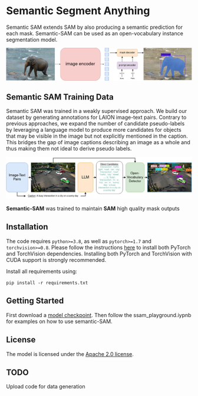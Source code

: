 # Semantic Segment Anything

Semantic SAM extends SAM by also producing a semantic prediction for each mask. Semantic-SAM can be used as an open-vocabulary instance segmentation model.

![SAM design](assets/model_overview.jpg?raw=true)


## Semantic SAM Training Data

Semantic SAM was trained in a weakly supervised approach. We build our dataset by generating annotations for LAION image-text pairs. Contrary to previous approaches, we expand the number of candidate pseudo-labels by leveraging a language model to produce more candidates for objects that may be visible in the image but not explicitly mentioned in the caption. This bridges the gap of image captions describing an image as a whole and thus making them not ideal to derive pseudo labels. 


![SAM design](assets/data_overview.jpg?raw=true)


**Semantic-SAM** was trained to maintain **SAM** high quality mask outputs


## Installation

The code requires `python>=3.8`, as well as `pytorch>=1.7` and `torchvision>=0.8`. Please follow the instructions [here](https://pytorch.org/get-started/locally/) to install both PyTorch and TorchVision dependencies. Installing both PyTorch and TorchVision with CUDA support is strongly recommended.

Install all requirements using:

```
pip install -r requirements.txt
```



## <a name="GettingStarted"></a>Getting Started

First download a [model checkpoint](#model-checkpoints). Then follow the ssam_playground.iypnb for examples on how to use semantic-SAM.

## License
The model is licensed under the [Apache 2.0 license](LICENSE).


## TODO
Upload code for data generation
